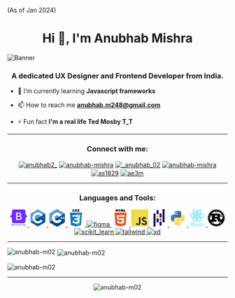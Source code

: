 (As of Jan 2024)
<h1 align="center">Hi 👋, I'm Anubhab Mishra</h1>

![Banner](https://github.com/anubhab-m02/anubhab-m02/blob/main/Banner-Dec-23.png?raw=true)

<h3 align="center">A dedicated UX Designer and Frontend Developer from India.</h3>





- 🌱 I’m currently learning **Javascript frameworks**

- 📫 How to reach me **anubhab.m248@gmail.com**

- ⚡ Fun fact **I'm a real life Ted Mosby T_T**

---

<h3 align="center">Connect with me:</h3>
<p align="center">
<a href="https://twitter.com/anubhab2_" target="blank"><img align="center" src="https://raw.githubusercontent.com/rahuldkjain/github-profile-readme-generator/master/src/images/icons/Social/twitter.svg" alt="anubhab2_" height="30" width="40" /></a>
<a href="https://linkedin.com/in/anubhab-mishra" target="blank"><img align="center" src="https://raw.githubusercontent.com/rahuldkjain/github-profile-readme-generator/master/src/images/icons/Social/linked-in-alt.svg" alt="anubhab-mishra" height="30" width="40" /></a>
<a href="https://instagram.com/_anubhab_02" target="blank"><img align="center" src="https://raw.githubusercontent.com/rahuldkjain/github-profile-readme-generator/master/src/images/icons/Social/instagram.svg" alt="_anubhab_02" height="30" width="40" /></a>
<a href="https://www.behance.net/anubhab-mishra" target="blank"><img align="center" src="https://raw.githubusercontent.com/rahuldkjain/github-profile-readme-generator/master/src/images/icons/Social/behance.svg" alt="anubhab-mishra" height="30" width="40" /></a>
<a href="https://www.hackerrank.com/as1829" target="blank"><img align="center" src="https://raw.githubusercontent.com/rahuldkjain/github-profile-readme-generator/master/src/images/icons/Social/hackerrank.svg" alt="as1829" height="30" width="40" /></a>
<a href="https://www.leetcode.com/ae3m" target="blank"><img align="center" src="https://raw.githubusercontent.com/rahuldkjain/github-profile-readme-generator/master/src/images/icons/Social/leet-code.svg" alt="ae3m" height="30" width="40" /></a>
</p>

-----


<h3 align="center">Languages and Tools:</h3>
<p align="center"> <a href="https://getbootstrap.com" target="_blank" rel="noreferrer"> <img src="https://raw.githubusercontent.com/devicons/devicon/master/icons/bootstrap/bootstrap-plain-wordmark.svg" alt="bootstrap" width="40" height="40"/> </a> <a href="https://www.cprogramming.com/" target="_blank" rel="noreferrer"> <img src="https://raw.githubusercontent.com/devicons/devicon/master/icons/c/c-original.svg" alt="c" width="40" height="40"/> </a> <a href="https://www.w3schools.com/cpp/" target="_blank" rel="noreferrer"> <img src="https://raw.githubusercontent.com/devicons/devicon/master/icons/cplusplus/cplusplus-original.svg" alt="cplusplus" width="40" height="40"/> </a> <a href="https://www.w3schools.com/css/" target="_blank" rel="noreferrer"> <img src="https://raw.githubusercontent.com/devicons/devicon/master/icons/css3/css3-original-wordmark.svg" alt="css3" width="40" height="40"/> </a> <a href="https://www.figma.com/" target="_blank" rel="noreferrer"> <img src="https://www.vectorlogo.zone/logos/figma/figma-icon.svg" alt="figma" width="40" height="40"/> </a> <a href="https://www.w3.org/html/" target="_blank" rel="noreferrer"> <img src="https://raw.githubusercontent.com/devicons/devicon/master/icons/html5/html5-original-wordmark.svg" alt="html5" width="40" height="40"/> </a> <a href="https://developer.mozilla.org/en-US/docs/Web/JavaScript" target="_blank" rel="noreferrer"> <img src="https://raw.githubusercontent.com/devicons/devicon/master/icons/javascript/javascript-original.svg" alt="javascript" width="40" height="40"/> </a> <a href="https://pandas.pydata.org/" target="_blank" rel="noreferrer"> <img src="https://raw.githubusercontent.com/devicons/devicon/2ae2a900d2f041da66e950e4d48052658d850630/icons/pandas/pandas-original.svg" alt="pandas" width="40" height="40"/> </a> <a href="https://www.python.org" target="_blank" rel="noreferrer"> <img src="https://raw.githubusercontent.com/devicons/devicon/master/icons/python/python-original.svg" alt="python" width="40" height="40"/> </a> <a href="https://reactjs.org/" target="_blank" rel="noreferrer"> <img src="https://raw.githubusercontent.com/devicons/devicon/master/icons/react/react-original-wordmark.svg" alt="react" width="40" height="40"/> </a> <a href="https://www.rust-lang.org" target="_blank" rel="noreferrer"> <img src="https://raw.githubusercontent.com/devicons/devicon/master/icons/rust/rust-plain.svg" alt="rust" width="40" height="40"/> </a> <a href="https://scikit-learn.org/" target="_blank" rel="noreferrer"> <img src="https://upload.wikimedia.org/wikipedia/commons/0/05/Scikit_learn_logo_small.svg" alt="scikit_learn" width="40" height="40"/> </a> <a href="https://tailwindcss.com/" target="_blank" rel="noreferrer"> <img src="https://www.vectorlogo.zone/logos/tailwindcss/tailwindcss-icon.svg" alt="tailwind" width="40" height="40"/> </a> <a href="https://www.adobe.com/products/xd.html" target="_blank" rel="noreferrer"> <img src="https://cdn.worldvectorlogo.com/logos/adobe-xd.svg" alt="xd" width="40" height="40"/> </a> </p>

-----

<p><img align="left" src="https://github-readme-stats.vercel.app/api/top-langs?username=anubhab-m02&show_icons=true&locale=en&layout=compact" alt="anubhab-m02" /></p>


<p>&nbsp;<img align="center" src="https://github-readme-stats.vercel.app/api?username=anubhab-m02&show_icons=true&locale=en" alt="anubhab-m02" /></p>

<p><img align="center" src="https://github-readme-streak-stats.herokuapp.com/?user=anubhab-m02&" alt="anubhab-m02" /></p>

-------

<p align="center"> 
  <img src="https://komarev.com/ghpvc/?username=anubhab-m02&label=Profile%20views&color=0e75b6&style=flat" alt="anubhab-m02" />
</p>
